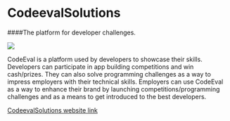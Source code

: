 # CodeevalSolutions

####The platform for developer challenges.

<img src="https://pbs.twimg.com/media/B5kTMesCEAALbr5.png:large">


CodeEval is a platform used by developers to showcase their skills. Developers can participate in app building competitions and win cash/prizes. They can also solve programming challenges as a way to impress employers with their technical skills. Employers can use CodeEval as a way to enhance their brand by launching competitions/programming challenges and as a means to get introduced to the best developers.

[CodeevalSolutions website link](https://www.codeeval.com) 